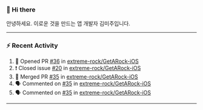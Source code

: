 ### 👋 Hi there 

안녕하세요. 이로운 것을 만드는 앱 개발자 김미주입니다. 

---
### :zap: Recent Activity

<!--START_SECTION:activity-->
1. 💪 Opened PR [#36](https://github.com/extreme-rock/GetARock-iOS/pull/36) in [extreme-rock/GetARock-iOS](https://github.com/extreme-rock/GetARock-iOS)
2. ❗️ Closed issue [#20](https://github.com/extreme-rock/GetARock-iOS/issues/20) in [extreme-rock/GetARock-iOS](https://github.com/extreme-rock/GetARock-iOS)
3. 🎉 Merged PR [#35](https://github.com/extreme-rock/GetARock-iOS/pull/35) in [extreme-rock/GetARock-iOS](https://github.com/extreme-rock/GetARock-iOS)
4. 🗣 Commented on [#35](https://github.com/extreme-rock/GetARock-iOS/issues/35) in [extreme-rock/GetARock-iOS](https://github.com/extreme-rock/GetARock-iOS)
5. 🗣 Commented on [#35](https://github.com/extreme-rock/GetARock-iOS/issues/35) in [extreme-rock/GetARock-iOS](https://github.com/extreme-rock/GetARock-iOS)
<!--END_SECTION:activity-->

---

<!--
**compuTasha/compuTasha** is a ✨ _special_ ✨ repository because its `README.md` (this file) appears on your GitHub profile.

Here are some ideas to get you started:

- 🔭 I’m currently working on ...
- 🌱 I’m currently learning ...
- 👯 I’m looking to collaborate on ...
- 🤔 I’m looking for help with ...
- 💬 Ask me about ...
- 📫 How to reach me: ...
- 😄 Pronouns: ...
- ⚡ Fun fact: ...
-->